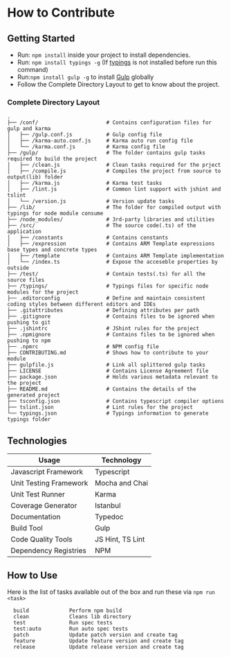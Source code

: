 # How to Contribute

## Getting Started

* Run: `npm install` inside your project to install dependencies.
* Run: `npm install typings -g` (If [typings](https://www.npmjs.com/package/typings) is not installed before run this command)
* Run:`npm install gulp -g` to install [Gulp](https://www.npmjs.com/package/gulp) globally
* Follow the Complete Directory Layout to get to know about the project.

### Complete Directory Layout

```
.
├── /conf/                      # Contains configuration files for gulp and karma
│   ├── /gulp.conf.js           # Gulp config file
│   ├── /karma-auto.conf.js     # Karma auto run config file
│   └── /karma.conf.js          # Karma config file
├── /gulp/                      # The folder contains gulp tasks required to build the project
│   ├── /clean.js               # Clean tasks required for the prject
│   ├── /compile.js             # Compiles the project from source to output(lib) folder
│   ├── /karma.js               # Karma test tasks
│   ├── /lint.js                # Common lint support with jshint and tslint
│   └── /version.js             # Version update tasks
├── /lib/                       # The folder for compiled output with typings for node module consume
├── /node_modules/              # 3rd-party libraries and utilities
├── /src/                       # The source code(.ts) of the application
│   ├── /constants              # Contains constants
│   ├── /expression             # Contains ARM Template expressions base types and concrete types
│   ├── /template               # Contains ARM Template implementation
│   └── /index.ts               # Expose the acceseble properties by outside
├── /test/                      # Contain tests(.ts) for all the source files
├── /typings/                   # Typings files for specific node modules for the project
├── .editorconfig               # Define and maintain consistent coding styles between different editors and IDEs
├── .gitattributes              # Defining attributes per path
├── .gitignore                  # Contains files to be ignored when pushing to git
├── .jshintrc                   # JShint rules for the project
├── .npmignore                  # Contains files to be ignored when pushing to npm
├── .npmrc                      # NPM config file
├── CONTRIBUTING.md             # Shows how to contribute to your module
├── gulpfile.js                 # Link all splittered gulp tasks  
├── LICENSE                     # Contains License Agreement file
├── package.json                # Holds various metadata relevant to the project
├── README.md                   # Contains the details of the generated project
├── tsconfig.json               # Contains typescript compiler options
├── tslint.json                 # Lint rules for the project
└── typings.json                # Typings information to generate typings folder
```

## Technologies

Usage          	            | Technology
--------------------------	| --------------------------
Javascript Framework        | Typescript
Unit Testing Framework     	| Mocha and Chai
Unit Test Runner           	| Karma
Coverage Generator         	| Istanbul
Documentation              	| Typedoc
Build Tool                	| Gulp
Code Quality Tools         	| JS Hint, TS Lint
Dependency Registries      	| NPM

## How to Use

Here is the list of tasks available out of the box and run these via `npm run <task>`
```
  build             Perform npm build
  clean             Cleans lib directory
  test              Run spec tests
  test:auto         Run auto spec tests
  patch             Update patch version and create tag
  feature           Update feature version and create tag
  release           Update release version and create tag
```

